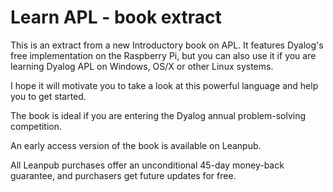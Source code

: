 # Learn APL - book extract

This is an extract from a new Introductory book on APL. It features
Dyalog's free implementation on the Raspberry Pi, but you can also use
it if you are learning Dyalog APL on Windows, OS/X or other Linux systems.

I hope it will motivate you to take a look at this powerful language and
help you to get started.

The book is ideal if you are entering the Dyalog annual problem-solving
competition.

An early access version of the book is available on Leanpub.

All Leanpub purchases offer an unconditional 45-day money-back guarantee,
and purchasers get future updates for free.